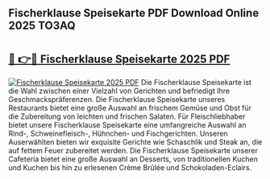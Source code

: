 ## Fischerklause Speisekarte PDF Download Online 2025 TO3AQ

# <h2><a href="http://gc9th8q.nevu.top/?p=Fischerklause+Speisekarte">🔗 👉🔴 Fischerklause Speisekarte 2025 PDF</a></h2>

[![Fischerklause Speisekarte 2025 PDF](https://i.imgur.com/dBaPXMq.png)](http://gc9th8q.nevu.top/?p=Fischerklause+Speisekarte)
Die Fischerklause Speisekarte ist die Wahl zwischen einer Vielzahl von Gerichten und befriedigt Ihre Geschmackspräferenzen. Die Fischerklause Speisekarte unseres Restaurants bietet eine große Auswahl an frischem Gemüse und Obst für die Zubereitung von leichten und frischen Salaten. Für Fleischliebhaber bietet unsere Fischerklause Speisekarte eine umfangreiche Auswahl an Rind-, Schweinefleisch-, Hühnchen- und Fischgerichten. Unseren Auserwählten bieten wir exquisite Gerichte wie Schaschlik und Steak an, die auf fettem Feuer zubereitet werden. Die Fischerklause Speisekarte unserer Cafeteria bietet eine große Auswahl an Desserts, von traditionellen Kuchen und Kuchen bis hin zu erlesenen Crème Brûlée und Schokoladen-Eclairs.
